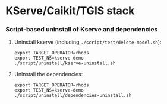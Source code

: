 # KServe/Caikit/TGIS stack

### Script-based uninstall of Kserve and dependencies

1. Uninstall kserve (including `./script/test/delete-model.sh`):

   ~~~
   export TARGET_OPERATOR=rhods
   export TEST_NS=kserve-demo
   ./script/uninstall/kserve-uninstall.sh
   ~~~

2. Uninstall the dependencies:

   ~~~
   export TARGET_OPERATOR=rhods
   export TEST_NS=kserve-demo
   ./script/uninstall/dependencies-uninstall.sh
   ~~~